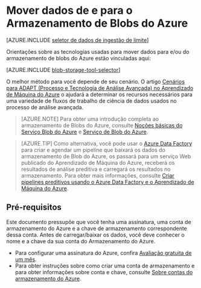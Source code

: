 <properties
	pageTitle="Mover dados de e para o Armazenamento de Blobs do Azure | Microsoft Azure"
	description="Mover dados de e para o Armazenamento de Blobs do Azure"
	services="machine-learning,storage"
	documentationCenter=""
	authors="bradsev"
	manager="paulettm"
	editor="cgronlun" />

<tags
	ms.service="machine-learning"
	ms.workload="data-services"
	ms.tgt_pltfrm="na"
	ms.devlang="na"
	ms.topic="article"
	ms.date="05/10/2016"
	ms.author="bradsev;sunliangms;sachouks" />

# Mover dados de e para o Armazenamento de Blobs do Azure

[AZURE.INCLUDE [seletor de dados de ingestão de limite](../../includes/cap-ingest-data-selector.md)]

Orientações sobre as tecnologias usadas para mover dados para e/ou do armazenamento de blobs do Azure estão vinculadas aqui:

[AZURE.INCLUDE [blob-storage-tool-selector](../../includes/machine-learning-blob-storage-tool-selector.md)]

O melhor método para você depende de seu cenário. O artigo [Cenários para ADAPT (Processo e Tecnologia de Análise Avançada) no Aprendizado de Máquina do Azure](machine-learning-data-science-plan-sample-scenarios.md) o ajudará a determinar os recursos necessários para uma variedade de fluxos de trabalho de ciência de dados usados no processo de análise avançada.

> [AZURE.NOTE] Para obter uma introdução completa ao armazenamento de Blobs do Azure, consulte [Noções básicas do Serviço Blob do Azure](../storage/storage-dotnet-how-to-use-blobs.md) e [Serviço de Blob do Azure](https://msdn.microsoft.com/library/azure/dd179376.aspx).

> [AZURE.TIP] Como alternativa, você pode usar o [Azure Data Factory](https://azure.microsoft.com/services/data-factory/) para criar e agendar um pipeline que baixará os dados do armazenamento de Blob do Azure, os passará para um serviço Web publicado do Aprendizado de Máquina do Azure, receberá os resultados de análise preditiva e carregará os resultados no armazenamento. Para obter mais informações, consulte [Criar pipelines preditivos usando o Azure Data Factory e o Aprendizado de Máquina do Azure](../data-factory/data-factory-azure-ml-batch-execution-activity.md).

## Pré-requisitos

Este documento pressupõe que você tenha uma assinatura, uma conta de armazenamento do Azure e a chave de armazenamento correspondente dessa conta. Antes de carregar/baixar os dados, você deve conhecer o nome e a chave da sua conta do Armazenamento do Azure.

- Para configurar uma assinatura do Azure, confira [Avaliação gratuita de um mês](https://azure.microsoft.com/pricing/free-trial/).
- Para obter instruções sobre como criar uma conta de armazenamento e para obter informações sobre conta e chave, consulte [Sobre contas do armazenamento do Azure](../storage/storage-create-storage-account.md).

<!---HONumber=AcomDC_0518_2016-->